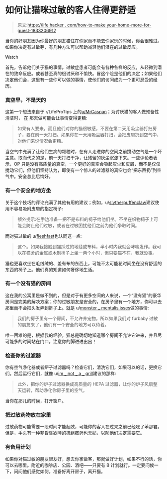 # 如何让猫咪过敏的客人住得更舒适

> 原文:[https://life hacker . com/how-to-make your-home-more-for-guest-1833206912](https://lifehacker.com/how-to-make-your-home-more-comfortable-for-guests-with-1833206912)

当你的好朋友因为你最好的朋友猫住在你家而不能去你家玩的时候，你会很难过。如果你决定有过敏芽，有几种方法可以帮助减轻他们潜在的过敏反应。

Watch

首先，告诉他们关于猫的事情。过敏症患者可能会有各种各样的反应，从轻微到潜在的致命反应。或者甚至真的很讨厌和不愉快。冒这个险是他们的决定；如果他们决定他们会，这里有一些你可以做的事情，使他们的访问成为一个更可忍受的经历。

### 真空早，不是天的

这第一个想法来自于 r/LifeProTips 上的[u/MrCaspan](https://www.reddit.com/user/MrCaspan)；为讨厌猫的客人做预备性清洁时， [在](https://www.reddit.com/r/LifeProTips/comments/azl3hp/lpt_if_you_have_people_coming_over_and_they_are/) 那天做可能会让事情变得更糟:

> 如果有人要来，而且他们对你的猫很敏感，不要在第二天用吸尘器打扫房子，要在前一天打扫。如果你在一天用吸尘器打扫，会把皮屑扔到空气中，对他们来说情况会更糟。

当空气中充满了让他们生病的颗粒时，在有人走进你的空间之前搅动空气是一个坏主意。取而代之的是，前一天打扫干净，让残留的灰尘沉淀下来。一些评论者表示，OP 只是没有高质量的真空，一个更好的真空会吸起灰尘和皮屑，而不是仅仅搅动它们，但他们坚持认为，即使有一个惊人的过滤器的真空也会“把东西扔”到空气中。安全总比后悔好。

### 有一个安全的地方坐

关于这个技巧的评论充满了其他有用的建议；例如，u/[slytherpuffenclaw](https://www.reddit.com/user/slytherpuffenclaw)建议使用不容易吸附皮屑的指定椅子:

> 额外提示:在手边准备一把不是布料的椅子给他们坐。不坐在织物椅子上可能会防止他们过敏，或者在过敏困扰他们之前为他们争取时间。

而对猫过敏的 u/[fleshfast](https://www.reddit.com/user/Fleshfeast)也认同这一点:

> 这个。如果我接触到猫踩过的地毯或布料，半小时内我就会哮喘发作。我可以在猫舍的金属或木制椅子上坐一两个小时，但只要猫不在，我就没事。

猫也更喜欢坐在毛绒绒的、盖有布的东西上，可能不太可能花时间坐在没有舒适的东西的椅子上。他们真的知道如何奢侈地生活。

### 有一个没有猫的房间

这在我的公寓里是做不到的，但是对于有更多空间的人来说，一个“没有猫”的豪华房间是完美的解决方案；你的过敏朋友是安全的，在房子里有一个地方，你可以去那里而不会把头发弄到裤子上。就是 u/[monster _ mentalis isses](https://www.reddit.com/user/monster_mentalissues)做的事情:

> 我们的房子里有一个房间，不允许养宠物，所以如果我们对 furbaby 过敏的朋友来了，他们有一个安全的地方可以待着。

唯一困难的是，根据我的经验，猫总是确切地知道哪个房间不允许它进来，并且尽可能多的时间站在门口。注意你的脚进进出出！

### 检查你的过滤器

你有空气净化器或者炉子过滤器吗？检查它们，清洗它们，如果可以的话，更换它们。然后运行它们，就像 u/[im _ not _ a _ grill](https://www.reddit.com/user/im_not_a_grill)建议的那样:

> 此外，把你的炉子过滤器换成高质量的 HEPA 过滤器，让你的炉子风扇整天运转，帮助净化你房子里的空气。

当你在那儿的时候，打开窗户。

### 把过敏药物放在家里

过敏药物可能需要一段时间才能起效，可能你的客人在过来之前已经吃了苯那君。但是，手头有一种非昏昏欲睡的抗组胺药也无妨，以防他们决定需要它。

### 有备用计划

如果你对猫过敏的朋友很友好，想去你家做客，那就做好计划，如果不行的话，你可以去哪里。附近的咖啡店、公园、酒吧——只要有 B 计划就行。一定要问候一下，问问他们感觉如何。准备好离开房子，离开猫。